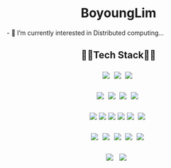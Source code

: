 <h1 align="center">BoyoungLim</h1>
- 🔭 I’m currently interested in Distributed computing...
<h2 align="center">👨‍💻Tech Stack👨‍💻</p>
<p align="center">
  <img src="https://img.shields.io/badge/Python-3766AB?style=flat-square&logo=Python&logoColor=white">&nbsp 
  <img src="https://img.shields.io/badge/Java-007396?style=flat-square&logo=Java&logoColor=white">&nbsp 
  <img src="https://img.shields.io/badge/C-00599C?style=flat-square&logo=c&logoColor=white">&nbsp 
</p>
<p align="center">
  <img src="https://img.shields.io/badge/Keras-3766AB?style=flat-square&logo=keras&logoColor=white">&nbsp 
  <img src="https://img.shields.io/badge/Pytorch-007396?style=flat-square&logo=pytorch&logoColor=white">&nbsp 
  <img src="https://img.shields.io/badge/Apache Spark-00599C?style=flat-square&logo=apachespark&logoColor=white">&nbsp
  <img src="https://img.shields.io/badge/Apache Kafka-00599C?style=flat-square&logo=apachekafka&logoColor=white">&nbsp 
</p>
<p align="center">
  <img src="https://img.shields.io/badge/html5-E34F26?style=flat-square&logo=html5&logoColor=white"> 
  <img src="https://img.shields.io/badge/css-1572B6?style=flat-square&logo=css3&logoColor=white"> 
  <img src="https://img.shields.io/badge/javascript-F7DF1E?style=flat-square&logo=javascript&logoColor=black"> 
  <img src="https://img.shields.io/badge/jquery-0769AD?style=flat-square&logo=jquery&logoColor=white">
  <img src="https://img.shields.io/badge/node.js-339933?style=flat-square&logo=Node.js&logoColor=white">&nbsp
  <img src="https://img.shields.io/badge/django-092E20?style=flat-square&logo=django&logoColor=white">&nbsp
</p>
<p align="center">
  <img src="https://img.shields.io/badge/oracle-F80000?style=flat-square&logo=oracle&logoColor=white">&nbsp
  <img src="https://img.shields.io/badge/MySQL-4479A1?style=flat-square&logo=mysql&logoColor=white">&nbsp 
  <img src="https://img.shields.io/badge/mariaDB-003545?style=flat-square&logo=mariaDB&logoColor=white">&nbsp
  <img src="https://img.shields.io/badge/mongoDB-47A248?style=flat-square&logo=MongoDB&logoColor=white">&nbsp
  <img src="https://img.shields.io/badge/firebase-FFCA28?style=flat-square&logo=firebase&logoColor=white">&nbsp
</p>
<p align="center">
  <img src="https://img.shields.io/badge/linux-FCC624?style=flat-square&logo=linux&logoColor=black"> &nbsp
  <img src="https://img.shields.io/badge/Docker-F8DC75?style=flat-square&logo=Docker&logoColor=black"> &nbsp
</p>


<!--
**pnpy6elp/pnpy6elp** is a ✨ _special_ ✨ repository because its `README.md` (this file) appears on your GitHub profile.

Here are some ideas to get you started:

- 🔭 I’m currently working on ...
- 🌱 I’m currently learning ...
- 👯 I’m looking to collaborate on ...
- 🤔 I’m looking for help with ...
- 💬 Ask me about ...
- 📫 How to reach me: ...
- 😄 Pronouns: ...
- ⚡ Fun fact: ...
-->
